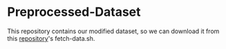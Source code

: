 # Preprocessed-Dataset

This repository contains our modified dataset, so we can download it from this [repository](https://github.com/ECS171-Team-15/ECS171-Team-15)'s fetch-data.sh.

